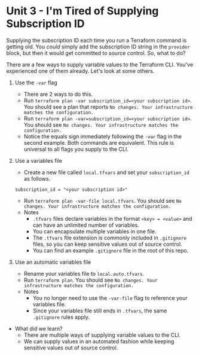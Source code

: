 # Unit 3 - I'm Tired of Supplying Subscription ID

Supplying the subscription ID each time you run a Terraform command is getting old.
You _could_ simply add the subscription ID string in the `provider` block, but then it would get committed to source control.
So, what to do?

There are a few ways to supply variable values to the Terraform CLI.
You've experienced one of them already.
Let's look at some others.

1. Use the `-var` flag
    - There are 2 ways to do this.
    - Run `terraform plan -var subscription_id=<your subscription id>`.
      You should see a plan that reports `No changes. Your infrastructure matches the configuration.`
    - Run `terraform plan -var=subscription_id=<your subscription id>`.
      You should see `No changes. Your infrastructure matches the configuration.`
    - Notice the equals sign immediately following the `-var` flag in the second example.
      Both commands are equivalent.
      This rule is universal to all flags you supply to the CLI.

2. Use a variables file
    - Create a new file called `local.tfvars` and set your `subscription_id` as follows.

    ```
    subscription_id = "<your subscription id>"
    ```

    - Run `terraform plan -var-file local.tfvars`.
      You should see `No changes. Your infrastructure matches the configuration.`
    - Notes
        - `.tfvars` files declare variables in the format `<key> = <value>` and can have an unlimited number of variables.
        - You can encapsulate multiple variables in one file.
        - The `.tfvars` file extension is commonly included in `.gitignore` files, so you can keep sensitive values out of source control.
        - You can find an example `.gitignore` file in the root of this repo.

3. Use an automatic variables file
    - Rename your variables file to `local.auto.tfvars`.
    - Run `terraform plan`.
      You should see `No changes. Your infrastructure matches the configuration.`
    - Notes
        - You no longer need to use the `-var-file` flag to reference your variables file.
        - Since your variables file still ends in `.tfvars`, the same `.gitignore` rules apply.

- What did we learn?
  - There are multiple ways of supplying variable values to the CLI.
  - We can supply values in an automated fashion while keeping sensitive values out of source control.
